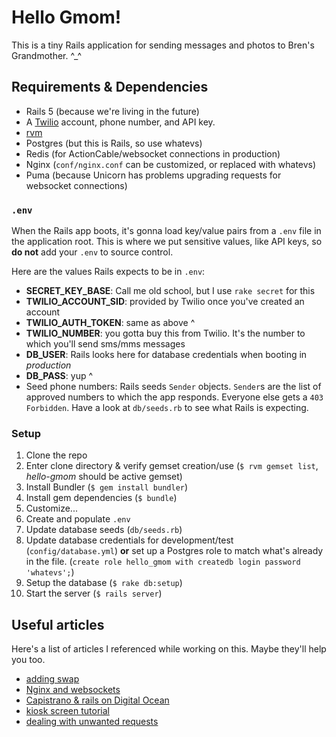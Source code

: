 # Hello Gmom!
This is a tiny Rails application for sending messages and photos to Bren's Grandmother. ^_^

## Requirements & Dependencies
- Rails 5 (because we're living in the future)
- A [Twilio](https://twilio.com/) account, phone number, and API key.
- [rvm](https://rvm.io/)
- Postgres (but this is Rails, so use whatevs)
- Redis (for ActionCable/websocket connections in production)
- Nginx (`conf/nginx.conf` can be customized, or replaced with whatevs)
- Puma (because Unicorn has problems upgrading requests for websocket connections)

### `.env`
When the Rails app boots, it's gonna load key/value pairs from a `.env` file in the application root. This is where we put sensitive values, like API keys, so __do not__ add your `.env` to source control.

Here are the values Rails expects to be in `.env`:
- **SECRET_KEY_BASE**: Call me old school, but I use `rake secret` for this
- **TWILIO_ACCOUNT_SID**: provided by Twilio once you've created an account
- **TWILIO_AUTH_TOKEN**: same as above ^
- **TWILIO_NUMBER**: you gotta buy this from Twilio. It's the number to which you'll send sms/mms messages
- **DB_USER**: Rails looks here for database credentials when booting in _production_
- **DB_PASS**: yup ^
- Seed phone numbers: Rails seeds `Sender` objects. `Sender`s are the list of approved numbers to which the app responds. Everyone else gets a `403 Forbidden`. Have a look at `db/seeds.rb` to see what Rails is expecting.

### Setup
1. Clone the repo
1. Enter clone directory & verify gemset creation/use (`$ rvm gemset list`, _hello-gmom_ should be active gemset)
1. Install Bundler (`$ gem install bundler`)
1. Install gem dependencies (`$ bundle`)
1. Customize...
  1. Create and populate `.env`
  1. Update database seeds (`db/seeds.rb`)
  1. Update database credentials for development/test (`config/database.yml`) **or** set up a Postgres role to match what's already in the file. (`create role hello_gmom with createdb login password 'whatevs';`)
  1. Setup the database (`$ rake db:setup`)
1. Start the server (`$ rails server`)

## Useful articles
Here's a list of articles I referenced while working on this. Maybe they'll help you too.

- [adding swap](https://www.digitalocean.com/community/tutorials/how-to-add-swap-on-ubuntu-14-04)
- [Nginx and websockets](https://www.nginx.com/blog/websocket-nginx/)
- [Capistrano & rails on Digital Ocean](https://www.digitalocean.com/community/tutorials/deploying-a-rails-app-on-ubuntu-14-04-with-capistrano-nginx-and-puma#step-7-—-deploying-your-rails-application)
- [kiosk screen tutorial](https://www.danpurdy.co.uk/web-development/raspberry-pi-kiosk-screen-tutorial/)
- [dealing with unwanted requests](http://datachomp.com/archives/nginx-block-php-requests/)
